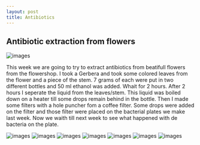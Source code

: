 ```yaml
---
layout: post
title: Antibiotics
---
```


## Antibiotic extraction from flowers

![images](http://marijan1.github.io/images/mooi.JPG)

This week we are going to try to extract antibiotics from beatifull flowers from the flowershop. I took a Gerbera and took some colored leaves from the flower and a piece of the stem.
7 grams of each were put in two different bottles and 50 ml ethanol was added. Whait for 2 hours. After 2 hours I seperate the liquid from the leaves/stem. This liquid was boiled down on a heater till some drops remain behind in the bottle. Then I made some filters with a hole puncher fom a coffee filter. Some drops were added on the filter and those filter were placed on the bacterial plates we make last week. Now we waith till next week to see what happened with de bacteria on the plate.

![images](http://marijan1.github.io/images/bloem.JPG)
![images](http://marijan1.github.io/images/ethanol.JPG)
![images](http://marijan1.github.io/images/kleur.JPG)
![images](http://marijan1.github.io/images/buis.JPG)
![images](http://marijan1.github.io/images/indampen.JPG)
![images](http://marijan1.github.io/images/filters.JPG)
![images](http://marijan1.github.io/images/platen.JPG)

